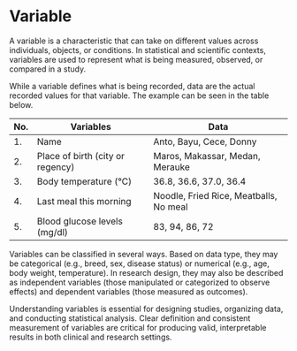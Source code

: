 # Variable

A variable is a characteristic that can take on different values across individuals, objects, or conditions. In statistical and scientific contexts, variables are used to represent what is being measured, observed, or compared in a study.

While a variable defines what is being recorded, data are the actual recorded values for that variable. The example can be seen in the table below.

| **No.** | **Variables** | **Data**  |
|---|---|---|
| 1. | Name | Anto, Bayu, Cece, Donny |
| 2. | Place of birth (city or regency) | Maros, Makassar, Medan, Merauke |
| 3. | Body temperature (°C) | 36.8, 36.6, 37.0, 36.4 |
| 4. | Last meal this morning | Noodle, Fried Rice, Meatballs, No meal |
| 5. | Blood glucose levels (mg/dl) | 83, 94, 86, 72 |

Variables can be classified in several ways. Based on data type, they may be categorical (e.g., breed, sex, disease status) or numerical (e.g., age, body weight, temperature). In research design, they may also be described as independent variables (those manipulated or categorized to observe effects) and dependent variables (those measured as outcomes).

Understanding variables is essential for designing studies, organizing data, and conducting statistical analysis. Clear definition and consistent measurement of variables are critical for producing valid, interpretable results in both clinical and research settings.
